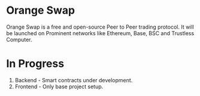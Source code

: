 # Orange Swap

Orange Swap is a free and open-source Peer to Peer trading protocol. It will be launched on Prominent networks like Ethereum, Base, BSC and Trustless Computer.

# In Progress
1. Backend - Smart contracts under development.
2. Frontend - Only base project setup.
